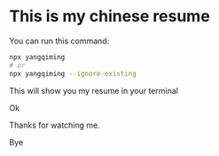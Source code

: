# This is my chinese resume

You can run this command:

```bash
npx yangqiming
# or 
npx yangqiming --ignore-existing
```

This will show you my resume in your terminal

Ok

Thanks for watching me.

Bye